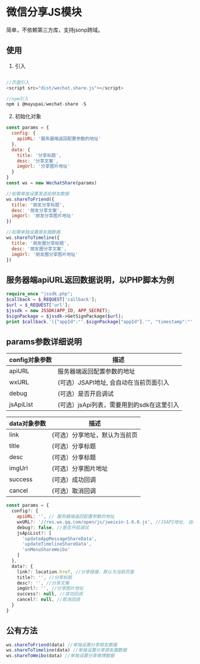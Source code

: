 # 微信分享JS模块
简单，不依赖第三方库，支持jsonp跨域。  

## 使用
1. 引入
``` javascript

//页面引入
<script src="dist/wechat.share.js"></script>

//npm引入
npm i @mayupai/wechat-share -S  

```
2. 初始化对象 
``` javascript
const params = {
  config: {
    apiURL: '服务器端返回配置参数的地址'
  },
  data: {
    title: '分享标题',
    desc: '分享文案',
    imgUrl: '分享图片地址'
  }
}
const ws = new WechatShare(params)

//如需单独设置发送给朋友数据
ws.shareToFriend({
  title: '朋友分享标题',
  desc: '朋友分享文案',
  imgUrl: '朋友分享图片地址'
})

//如需单独设置朋友圈数据
ws.shareToTimeline({
  title: '朋友圈分享标题',
  desc: '朋友圈分享文案',
  imgUrl: '朋友圈分享图片地址'
})

```
## 服务器端apiURL返回数据说明，以PHP脚本为例
```php
require_once "jssdk.php";
$callback = $_REQUEST['callback'];
$url = $_REQUEST['url'];
$jssdk = new JSSDK(APP_ID, APP_SECRET);
$signPackage = $jssdk->GetSignPackage($url);
print $callback.'({"appId":"'.$signPackage["appId"].'", "timestamp":"'.$signPackage["timestamp"].'","nonceStr":"'.$signPackage["nonceStr"].'","signature":"'.$signPackage["signature"].'"})';

```  

## params参数详细说明

| config对象参数  | 描述 |
| ------------- | ------------- |
| apiURL | 服务器端返回配置参数的地址 |
| wxURL | (可选）JSAPI地址, 会自动在当前页面引入 |
| debug | (可选）是否开启调试 |
| jsApiList | (可选）jsApi列表，需要用到的sdk在这里引入 |  

| data对象参数  | 描述 |
| ------------- | ------------- |
| link | (可选）分享地址，默认为当前页 |
| title | (可选）分享标题 |
| desc | (可选）分享标题 |
| imgUrl | (可选）分享图片地址 |
| success | (可选）成功回调 |
| cancel | (可选）取消回调 |  

``` javascript
const params = {
  config?: {
    apiURL: '', // 服务器端返回配置参数的地址
    wxURL?: '//res.wx.qq.com/open/js/jweixin-1.6.0.js', //JSAPI地址, 自动在当前页面引入
    debug?: false, //是否开启调试
    jsApiList?: [
      'updateAppMessageShareData',
      'updateTimelineShareData',
      'onMenuShareWeibo'
    ]
  },
  data?: {
    link?: location.href, //分享链接，默认为当前页面
    title?: '', //分享标题
    desc?: '', //分享文案
    imgUrl?: '', //分享图片地址
    success?: null, //成功回调
    cancel?: null, //取消回调
  }
}  

```
## 公有方法
``` javascript
ws.shareToFriend(data) //单独设置分享朋友数据
ws.shareToTimeline(data) //单独设置分享朋友圈数据
ws.shareToWeibo(data) //单独设置分享微博数据
```
